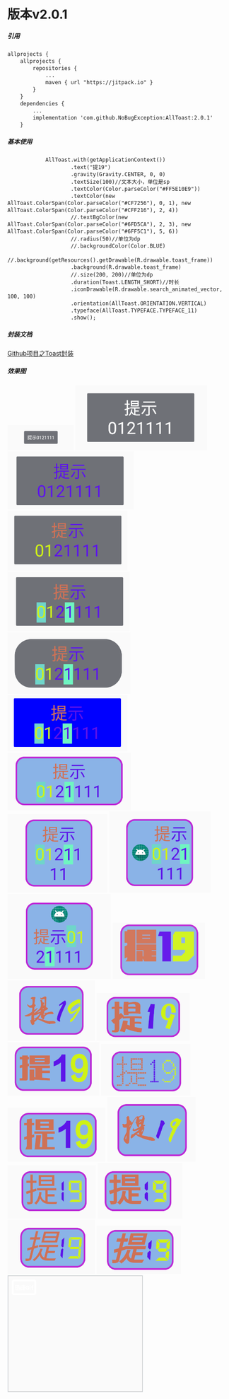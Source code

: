 # 版本v2.0.1

##### 引用

    allprojects {
        allprojects {
            repositories {
                ...
                maven { url "https://jitpack.io" }
            }
        }
        dependencies {
            ...
            implementation 'com.github.NoBugException:AllToast:2.0.1'
        }


##### 基本使用

                AllToast.with(getApplicationContext())
                        .text("提19")
                        .gravity(Gravity.CENTER, 0, 0)
                        .textSize(100)//文本大小，单位是sp
                        .textColor(Color.parseColor("#FF5E10E9"))
                        .textColor(new AllToast.ColorSpan(Color.parseColor("#CF7256"), 0, 1), new AllToast.ColorSpan(Color.parseColor("#CFF216"), 2, 4))
                        //.textBgColor(new AllToast.ColorSpan(Color.parseColor("#6FD5CA"), 2, 3), new AllToast.ColorSpan(Color.parseColor("#6FF5C1"), 5, 6))
                        //.radius(50)//单位为dp
                        //.backgroundColor(Color.BLUE)
                        //.background(getResources().getDrawable(R.drawable.toast_frame))
                        .background(R.drawable.toast_frame)
                        //.size(200, 200)//单位为dp
                        .duration(Toast.LENGTH_SHORT)//时长
                        .iconDrawable(R.drawable.search_animated_vector, 100, 100)
                        .orientation(AllToast.ORIENTATION.VERTICAL)
                        .typeface(AllToast.TYPEFACE.TYPEFACE_11)
                        .show();
##### 封装文档

[Github项目之Toast封装](https://www.jianshu.com/p/cfc6370d028b)

##### 效果图
![image1.png](https://github.com/NoBugException/AllToast/blob/master/image/image1.png)
![image2.png](https://github.com/NoBugException/AllToast/blob/master/image/image2.png)
![image3.png](https://github.com/NoBugException/AllToast/blob/master/image/image3.png)
![image4.png](https://github.com/NoBugException/AllToast/blob/master/image/image4.png)
![image5.png](https://github.com/NoBugException/AllToast/blob/master/image/image5.png)
![image6.png](https://github.com/NoBugException/AllToast/blob/master/image/image6.png)
![image7.png](https://github.com/NoBugException/AllToast/blob/master/image/image7.png)
![image8.png](https://github.com/NoBugException/AllToast/blob/master/image/image8.png)
![image9.png](https://github.com/NoBugException/AllToast/blob/master/image/image9.png)
![image10.png](https://github.com/NoBugException/AllToast/blob/master/image/image10.png)
![image11.png](https://github.com/NoBugException/AllToast/blob/master/image/image11.png)
![image12.png](https://github.com/NoBugException/AllToast/blob/master/image/image12.png)
![image13.png](https://github.com/NoBugException/AllToast/blob/master/image/image13.png)
![image14.png](https://github.com/NoBugException/AllToast/blob/master/image/image14.png)
![image15.png](https://github.com/NoBugException/AllToast/blob/master/image/image15.png)
![image16.png](https://github.com/NoBugException/AllToast/blob/master/image/image16.png)
![image17.png](https://github.com/NoBugException/AllToast/blob/master/image/image17.png)
![image18.png](https://github.com/NoBugException/AllToast/blob/master/image/image18.png)
![image19.png](https://github.com/NoBugException/AllToast/blob/master/image/image19.png)
![image20.png](https://github.com/NoBugException/AllToast/blob/master/image/image20.png)
![image21.png](https://github.com/NoBugException/AllToast/blob/master/image/image21.png)
![image22.png](https://github.com/NoBugException/AllToast/blob/master/image/image22.png)
![image23.png](https://github.com/NoBugException/AllToast/blob/master/image/image23.gif)
